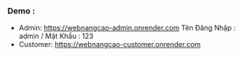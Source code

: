 ### Demo : 
   - Admin: https://webnangcao-admin.onrender.com
      Tên Đăng Nhập : admin /
      Mật Khẩu : 123
   - Customer: https://webnangcao-customer.onrender.com
